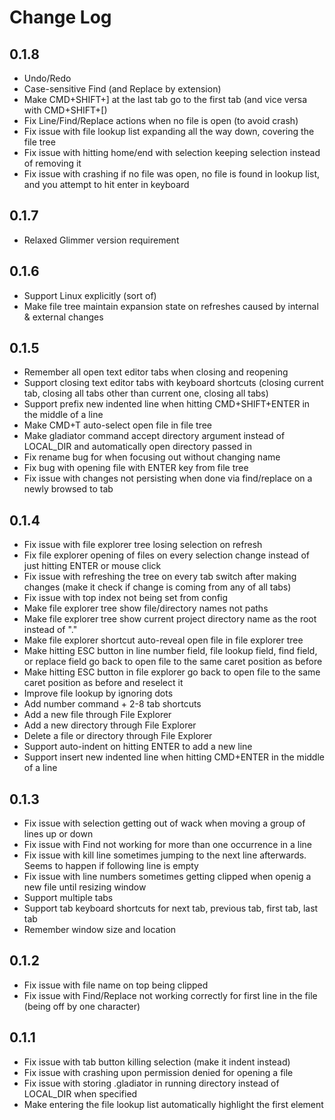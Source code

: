 # Change Log

## 0.1.8

- Undo/Redo
- Case-sensitive Find (and Replace by extension)
- Make CMD+SHIFT+] at the last tab go to the first tab (and vice versa with CMD+SHIFT+[) 
- Fix Line/Find/Replace actions when no file is open (to avoid crash)
- Fix issue with file lookup list expanding all the way down, covering the file tree
- Fix issue with hitting home/end with selection keeping selection instead of removing it 
- Fix issue with crashing if no file was open, no file is found in lookup list, and you attempt to hit enter in keyboard
  
## 0.1.7

- Relaxed Glimmer version requirement

## 0.1.6

- Support Linux explicitly (sort of)
- Make file tree maintain expansion state on refreshes caused by internal & external changes

## 0.1.5
    
- Remember all open text editor tabs when closing and reopening
- Support closing text editor tabs with keyboard shortcuts (closing current tab, closing all tabs other than current one, closing all tabs)
- Support prefix new indented line when hitting CMD+SHIFT+ENTER in the middle of a line
- Make CMD+T auto-select open file in file tree
- Make gladiator command accept directory argument instead of LOCAL_DIR and automatically open directory passed in
- Fix rename bug for when focusing out without changing name
- Fix bug with opening file with ENTER key from file tree
- Fix issue with changes not persisting when done via find/replace on a newly browsed to tab

## 0.1.4

- Fix issue with file explorer tree losing selection on refresh
- Fix file explorer opening of files on every selection change instead of just hitting ENTER or mouse click
- Fix issue with refreshing the tree on every tab switch after making changes (make it check if change is coming from any of all tabs)
- Fix issue with top index not being set from config
- Make file explorer tree show file/directory names not paths
- Make file explorer tree show current project directory name as the root instead of "."
- Make file explorer shortcut auto-reveal open file in file explorer tree
- Make hitting ESC button in line number field, file lookup field, find field, or replace field go back to open file to the same caret position as before
- Make hitting ESC button in file explorer go back to open file to the same caret position as before and reselect it
- Improve file lookup by ignoring dots
- Add number command + 2-8 tab shortcuts
- Add a new file through File Explorer
- Add a new directory through File Explorer
- Delete a file or directory through File Explorer
- Support auto-indent on hitting ENTER to add a new line
- Support insert new indented line when hitting CMD+ENTER in the middle of a line

## 0.1.3

- Fix issue with selection getting out of wack when moving a group of lines up or down
- Fix issue with Find not working for more than one occurrence in a line
- Fix issue with kill line sometimes jumping to the next line afterwards. Seems to happen if following line is empty
- Fix issue with line numbers sometimes getting clipped when openig a new file until resizing window
- Support multiple tabs
- Support tab keyboard shortcuts for next tab, previous tab, first tab, last tab
- Remember window size and location

## 0.1.2

- Fix issue with file name on top being clipped
- Fix issue with Find/Replace not working correctly for first line in the file (being off by one character)

## 0.1.1

- Fix issue with tab button killing selection (make it indent instead)
- Fix issue with crashing upon permission denied for opening a file
- Fix issue with storing .gladiator in running directory instead of LOCAL_DIR when specified
- Make entering the file lookup list automatically highlight the first element
